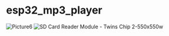 # esp32_mp3_player
![Picture6](https://user-images.githubusercontent.com/112551307/206839336-3d57e51d-cce5-4a80-857f-186b5219c6ee.png)
![SD Card Reader Module - Twins Chip 2-550x550w](https://user-images.githubusercontent.com/112551307/206836018-bcd49fba-9a2f-429b-8bc5-7a155d123916.jpg)
